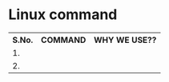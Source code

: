 <h1>Linux command</h1>
<table>
<tr>
<th>S.No.</th>
<th>COMMAND
</th>
<th>WHY WE USE??
</th>
</tr>

<tr>
<td>1.
</td>
<td>
</td>
<td>
</td>
</tr>

<tr>
<td>2.
</td>
<td>
</td>
<td>
</td>
</tr>
</table>
